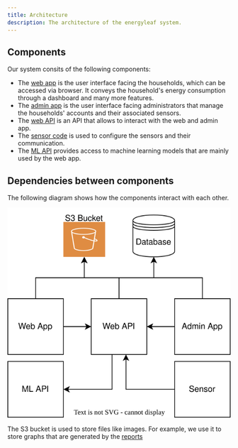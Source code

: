 ```yaml
---
title: Architecture
description: The architecture of the energyleaf system.
---
```


## Components

Our system consits of the following components:
- The [web app](/web/overview/) is the user interface facing the households, which can be accessed via browser. It conveys the household's energy consumption through a dashboard and many more features.
- The [admin app](/admin/overview) is the user interface facing administrators that manage the households' accounts and their associated sensors.
- The [web API](/web_api/overview) is an API that allows to interact with the web and admin app.
- The [sensor code](/sensors/overview) is used to configure the sensors and their communication.
- The [ML API](/ml_api/overview) provides access to machine learning models that are mainly used by the web app.

## Dependencies between components

The following diagram shows how the components interact with each other.

![System diagram](/src/assets/system_diagram.svg)

 The S3 bucket is used to store files like images. For example, we use it to store graphs that are generated by the [reports](/web/reports)